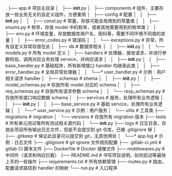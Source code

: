 .
├── app # 项目主目录
│   ├── __init__.py
│   ├── components # 组件，主要存放一些业务无关的自定义组件，方便重用
│   ├── config # 配置
│   │   ├── __init__.py
│   │   ├── const.py # 常量，存放可能全局用到的常量值
│   │   ├── enums.py # 枚举，存放 model 中的枚举，或者其他需要用到的枚举类
│   │   ├── env.py # 环境变量，存放数据库用户名、密码等，需要不同环境不同值的变量
│   │   ├── error_codes.py # 错误码
│   │   └── exceptions.py # 异常，所有自定义异常存放在此
│   ├── db # 数据库相关
│   │   ├── __init__.py
│   │   └── models.py # 所有 model 定义
│   ├── handlers # 处理器，接收请求，并进行参数校验、调用对应业务处理 service，并响应请求
│   │   ├── __init__.py
│   │   ├── base_handler.py # 基础程序，所有新增接口 handler 均继承此类
│   │   ├── error_handler.py # 全局异常处理器
│   │   └──* user_handler.py # 示例：用户相关请求 handler
│   ├── schemas # shema
│   │   ├── __init__.py
│   │   ├── model_schemas.py # 存放所有 model 对应的 schema
│   │   ├── req_schemas.py # 存放所有请求参数 schema
│   │   └── resp_schemas.py # 存放所有接口响应数据 schema
│   ├── services # 服务，处理所有业务逻辑
│   │   ├── __init__.py
│   │   ├── base_service.py # 基础 service，处理所有业务逻辑
│   │   └──* user_service.py # 示例：用户服务
│   └── utils # 工具类
├── migrations # migration
│   └── versions # 存放所有 migration 版本
├── tests # 所有单元测试等所有测试相关源代码
│   └── __init__.py
├── logs # 日志目录，存放此项目所有输出日志文件，但是不会提交到 git 仓库，已被 .gitignore 掉
│   ├── .gitkeep # 保证此目录可以提交到 git，无其他用处
│   └──* app.log # 示例：日志文件
├── .gitignore # git ignore 文件规则配置
├── .gitlab-ci.yml # gitlab CI 脚本文件
├── Dockerfile # Docker 镜像文件
├── middlewares.py # 中间件（请求和响应拦截）
├── README.md # 书写项目说明，如何启动等最快上手的一些操作
├── requirements.txt # 所有依赖管理
├── routes.py # 路由，配置请求路径到 handler 的映射
└── run.py # 入口程序

